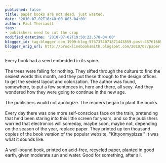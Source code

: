 ```yaml
---
published: false
title: paper books are not dead, just wasted.
date: '2010-07-02T18:40:00.003-04:00'
author: Paul Theriault
tags:
- publishers need to cut the crap
modified_datetime: '2010-07-02T19:50:22.578-04:00'
blogger_id: tag:blogger.com,1999:blog-5767374071871443859.post-4576168592261927881
blogger_orig_url: http://brooklinebooksmith.blogspot.com/2010/07/paper-books-are-not-dead-just-wasted.html
---
```


Every book had a seed embedded in its spine.   <br /><br />The trees were falling for nothing.   They sifted through the culture to find the sexiest words this month, and they put these through to the design offices to get the sexiest layout and colorization.  The author was found, somewhere, to put a few sentences in, here and there, all sexy.  And they wondered how they were going to continue in the new age.<br /><br />The publishers would not apologize.  The readers began to plant the books.<br /><br />Every day there was one more self-conscious face on the train, pretending that he'd been staring into this little screen for years, and so the publishers worried that electronics will someday, maybe soon, maybe not, depending on the season of the year, replace paper.   They printed up ten thousand copies of the book version of the popular website, "Kittyonmypizza."  It was what it sounds like. <br /><br />A well-bound book, printed on acid-free, recycled paper, planted in good earth, given moderate sun and water.    Good for something, after all.